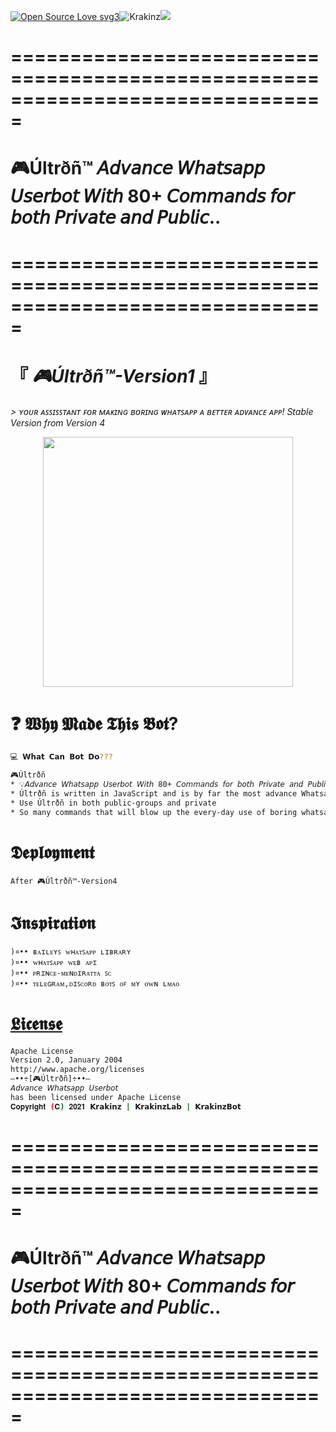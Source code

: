 [![Open Source Love svg3](https://badges.frapsoft.com/os/v3/open-source.svg?v=103)](https://github.com/ellerbrock/open-source-badges/)<img align="centre" src="https://img.shields.io/badge/Made%20for-VSCode-1f425f.svg" alt="Krakinz"/><img align="centre" src="https://img.shields.io/badge/Maintained%3F-yes-green.svg"/>

# ===============================================================================
# 🎮Últrðñ™ 𝘈𝘥𝘷𝘢𝘯𝘤𝘦 𝘞𝘩𝘢𝘵𝘴𝘢𝘱𝘱 𝘜𝘴𝘦𝘳𝘣𝘰𝘵 𝘞𝘪𝘵𝘩 80+ 𝘊𝘰𝘮𝘮𝘢𝘯𝘥𝘴 𝘧𝘰𝘳 𝘣𝘰𝘵𝘩 𝘗𝘳𝘪𝘷𝘢𝘵𝘦 𝘢𝘯𝘥 𝘗𝘶𝘣𝘭𝘪𝘤..
# ===============================================================================

# 『 *🎮Últrðñ™-Version1* 』
*> ʏᴏᴜʀ ᴀꜱꜱɪꜱꜱᴛᴀɴᴛ ꜰᴏʀ ᴍᴀᴋɪɴɢ ʙᴏʀɪɴɢ ᴡʜᴀᴛꜱᴀᴘᴘ ᴀ ʙᴇᴛᴛᴇʀ ᴀᴅᴠᴀɴᴄᴇ ᴀᴘᴘ!*
*Stable Version from Version 4*

<p align="center">
  <img src="https://github.com/Krakinz/Ultron/blob/KrakinzLab/%C3%9Altr%C3%B0%C3%B1/%C3%9Altr%C3%B0%C3%B1.png" height="400px"/>
</p>

# ❓ 𝖂𝖍𝖞 𝕸𝖆𝖉𝖊 𝕿𝖍𝖎𝖘 𝕭𝖔𝖙?

```sh
💻 𝗪𝗵𝗮𝘁 𝗖𝗮𝗻 𝗕𝗼𝘁 𝗗𝗼???

🎮Últrðñ
* 💡𝘈𝘥𝘷𝘢𝘯𝘤𝘦 𝘞𝘩𝘢𝘵𝘴𝘢𝘱𝘱 𝘜𝘴𝘦𝘳𝘣𝘰𝘵 𝘞𝘪𝘵𝘩 80+ 𝘊𝘰𝘮𝘮𝘢𝘯𝘥𝘴 𝘧𝘰𝘳 𝘣𝘰𝘵𝘩 𝘗𝘳𝘪𝘷𝘢𝘵𝘦 𝘢𝘯𝘥 𝘗𝘶𝘣𝘭𝘪𝘤..
* Últrðñ is written in JavaScript and is by far the most advance Whatsapp Userbot.
* Use Últrðñ in both public-groups and private
* So many commands that will blow up the every-day use of boring whatsapp.
```


# 𝕯𝖊𝖕𝖑𝖔𝖞𝖒𝖊𝖓𝖙
```
After 🎮Últrðñ™-Version4
```


# 𝕴𝖓𝖘𝖕𝖎𝖗𝖆𝖙𝖎𝖔𝖓
```
)¤•• ʙᴀɪʟᴇʏꜱ ᴡʜᴀᴛꜱᴀᴘᴘ ʟɪʙʀᴀʀʏ
)¤•• ᴡʜᴀᴛꜱᴀᴘᴘ ᴡᴇʙ ᴀᴘɪ
)¤•• ᴘʀɪɴᴄᴇ-ᴍᴇɴᴅɪʀᴀᴛᴛᴀ ꜱᴄ
)¤•• ᴛᴇʟᴇɢʀᴀᴍ,ᴅɪꜱᴄᴏʀᴅ ʙᴏᴛꜱ ᴏꜰ ᴍʏ ᴏᴡɴ ʟᴍᴀᴏ
```


# [𝕷𝖎𝖈𝖊𝖓𝖘𝖊](LICENSE)

```sh
Apache License
Version 2.0, January 2004
http://www.apache.org/licenses
—••÷[🎮Últrðñ]÷••—
𝘈𝘥𝘷𝘢𝘯𝘤𝘦 𝘞𝘩𝘢𝘵𝘴𝘢𝘱𝘱 𝘜𝘴𝘦𝘳𝘣𝘰𝘵
has been licensed under Apache License
𝐂𝐨𝐩𝐲𝐫𝐢𝐠𝐡𝐭 (𝐂) 𝟐𝟎𝟐𝟏 𝗞𝗿𝗮𝗸𝗶𝗻𝘇 | 𝗞𝗿𝗮𝗸𝗶𝗻𝘇𝗟𝗮𝗯 | 𝗞𝗿𝗮𝗸𝗶𝗻𝘇𝗕𝗼𝘁
```
# ===============================================================================
# 🎮Últrðñ™ 𝘈𝘥𝘷𝘢𝘯𝘤𝘦 𝘞𝘩𝘢𝘵𝘴𝘢𝘱𝘱 𝘜𝘴𝘦𝘳𝘣𝘰𝘵 𝘞𝘪𝘵𝘩 80+ 𝘊𝘰𝘮𝘮𝘢𝘯𝘥𝘴 𝘧𝘰𝘳 𝘣𝘰𝘵𝘩 𝘗𝘳𝘪𝘷𝘢𝘵𝘦 𝘢𝘯𝘥 𝘗𝘶𝘣𝘭𝘪𝘤..
# ===============================================================================